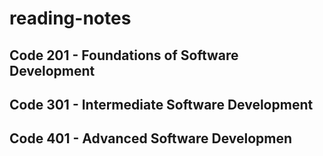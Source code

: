 # reading-notes

## Code 201 - Foundations of Software Development
## Code 301 - Intermediate Software Development
## Code 401 - Advanced Software Developmen
